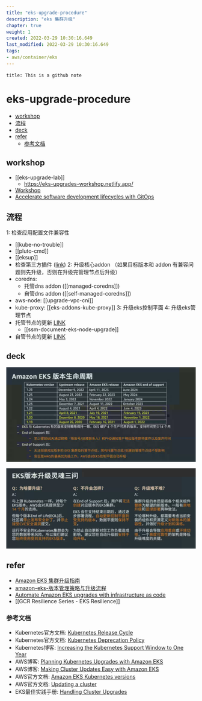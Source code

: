 ```yaml
---
title: "eks-upgrade-procedure"
description: "eks 集群升级"
chapter: true
weight: 1
created: 2022-03-29 10:30:16.649
last_modified: 2022-03-29 10:30:16.649
tags: 
- aws/container/eks 
---
```


```ad-attention
title: This is a github note

```

# eks-upgrade-procedure

- [workshop](#workshop)
- [流程](#%E6%B5%81%E7%A8%8B)
- [deck](#deck)
- [refer](#refer)
	- [参考文档](#%E5%8F%82%E8%80%83%E6%96%87%E6%A1%A3)


## workshop
- [[eks-upgrade-lab]]
	- https://eks-upgrades-workshop.netlify.app/
- [Workshop](https://www.eksworkshop.com/intermediate/320_eks_upgrades/) 
- [Accelerate software development lifecycles with GitOps](https://catalog.us-east-1.prod.workshops.aws/workshops/20f7b273-ed55-411f-8c9c-4dc9e5ff8677/en-US)


## 流程 

1: 检查应用配置文件兼容性
- [[kube-no-trouble]]
- [[pluto-cmd]]
- [[eksup]]
- 检查第三方插件 ([link](eks-cluster-addons-list.md))
2: 升级核心addon （如果目标版本和 addon 有兼容问题则先升级，否则在升级完管理节点后升级）
- coredns: 
	- 托管dns addon ([[managed-coredns]])
	- 自管dns addon ([[self-managed-coredns]])
- aws-node: [[upgrade-vpc-cni]] 
- kube-proxy: [[eks-addons-kube-proxy]]
3: 升级eks控制平面
4: 升级eks管理节点
- 托管节点的更新 [LINK](https://docs.aws.amazon.com/zh_cn/eks/latest/userguide/update-managed-node-group.html) 
	- [[ssm-document-eks-node-upgrade]] 
- 自管节点的更新 [LINK](https://docs.aws.amazon.com/zh_cn/eks/latest/userguide/update-workers.html) 


## deck

![eks-upgrade-procedure-png-1.png](eks-upgrade-procedure-png-1.png)

![eks-upgrade-procedure-png-2.png](eks-upgrade-procedure-png-2.png)

## refer
- [Amazon EKS 集群升级指南](https://aws.amazon.com/cn/blogs/china/amazon-eks-cluster-upgrade-guide/) 
- [amazon-eks-版本管理策略与升级流程](https://aws.amazon.com/cn/blogs/china/amazon-eks-version-management-strategy-and-upgrade-process/) 
- [Automate Amazon EKS upgrades with infrastructure as code](https://aws.amazon.com/blogs/opensource/automate-amazon-eks-upgrades-with-infrastructure-as-code/) 
- [[GCR Resilience Series - EKS Resilience]]



### 参考文档
-   Kubernetes官方文档: [Kubernetes Release Cycle](https://github.com/kubernetes/community/blob/master/contributors/devel/sig-release/release.md)
-   Kubernetes官方文档: [Kubernetes Deprecation Policy](https://kubernetes.io/docs/reference/using-api/deprecation-policy/)
-   Kubernetes博客: [Increasing the Kubernetes Support Window to One Year](https://kubernetes.io/blog/2020/08/31/kubernetes-1-19-feature-one-year-support/)
-   AWS博客: [Planning Kubernetes Upgrades with Amazon EKS](https://aws.amazon.com/blogs/containers/planning-kubernetes-upgrades-with-amazon-eks/)
-   AWS博客: [Making Cluster Updates Easy with Amazon EKS](https://aws.amazon.com/blogs/compute/making-cluster-updates-easy-with-amazon-eks/)
-   AWS官方文档: [Amazon EKS Kubernetes versions](https://docs.aws.amazon.com/eks/latest/userguide/kubernetes-versions.html)
-   AWS官方文档: [Updating a cluster](https://docs.aws.amazon.com/eks/latest/userguide/update-cluster.html)
-   EKS最佳实践手册: [Handling Cluster Upgrades](https://aws.github.io/aws-eks-best-practices/reliability/docs/controlplane/#handling-cluster-upgrades)



